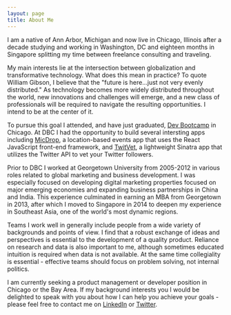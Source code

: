 ```yaml
---
layout: page
title: About Me
---
```

I am a native of Ann Arbor, Michigan and now live in Chicago, Illinois after a decade studying and working in Washington, DC and eighteen months in Singapore splitting my time between freelance consulting and traveling.

My main interests lie at the intersection between globalization and transformative technology. What does this mean in practice? To quote William Gibson, I believe that the "future is here...just not very evenly distributed." As technology becomes more widely distributed throughout the world, new innovations and challenges will emerge, and a new class of professionals will be required to navigate the resulting opportunities. I intend to be at the center of it.

To pursue this goal I attended, and have just graduated, <a href="http://devbootcamp.com">Dev Bootcamp</a> in Chicago. At DBC I had the opportunity to build several intersting apps including [MicDrop](http://mic-drop.herokuapp.com "MicDrop"), a location-based events app that uses the React JavaScript front-end framework, and [TwitVet](http://twitvet.herokuapp.com "Twitvet"), a lightweight Sinatra app that utilizes the Twitter API to vet your Twitter followers.

Prior to DBC I worked at Georgetown University from 2005-2012 in various roles related to global marketing and business development. I was especially focused on developing digital marketing properties focused on major emerging economies and expanding business partnerships in China and India. This experience culminated in earning an MBA from Georgetown in 2013, after which I moved to Singapore in 2014 to deepen my experience in Southeast Asia, one of the world's most dynamic regions.

Teams I work well in generally include people from a wide variety of backgrounds and points of view. I find that a robust exchange of ideas and perspectives is essential to the development of a quality product. Reliance on research and data is also important to me, although sometimes educated intuition is required when data is not available. At the same time collegiality is essential - effective teams should focus on problem solving, not internal politics.

I am currently seeking a product management or developer position in Chicago or the Bay Area. If my background interests you I would be delighted to speak with you about how I can help you achieve your goals - please feel free to contact me on <a href="https://www.linkedin.com/profile/view?id=AAMAAADlcacBSZ2VvmT57kgHuzUUj9XQFsSr8PA">LinkedIn</a> or <a href="https://twitter.com/pthomas551">Twitter</a>.
